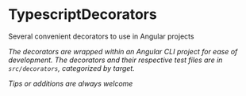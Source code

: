 # TypescriptDecorators

Several convenient decorators to use in Angular projects

_The decorators are wrapped within an Angular CLI project for ease of development._
_The decorators and their respective test files are in `src/decorators`, categorized by target._

*Tips or additions are always welcome*
